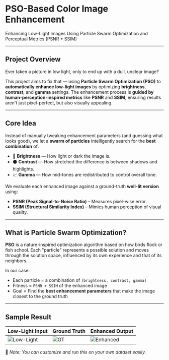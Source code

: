 # PSO-Based Color Image Enhancement  
Enhancing Low-Light Images Using Particle Swarm Optimization and Perceptual Metrics (PSNR + SSIM)

---

## Project Overview

Ever taken a picture in low light, only to end up with a dull, unclear image?

This project aims to fix that — using **Particle Swarm Optimization (PSO)** to **automatically enhance low-light images** by optimizing **brightness**, **contrast**, and **gamma** settings. The enhancement process is **guided by human-perception-inspired metrics** like **PSNR** and **SSIM**, ensuring results aren't just pixel-perfect, but also visually appealing.

---

## Core Idea

Instead of manually tweaking enhancement parameters (and guessing what looks good), we let a **swarm of particles** intelligently search for the **best combination** of:

- 🔆 **Brightness** — How light or dark the image is.
- ⚫️ **Contrast** — How stretched the difference is between shadows and highlights.
- 📈 **Gamma** — How mid-tones are redistributed to control overall tone.

We evaluate each enhanced image against a ground-truth **well-lit version** using:

-  **PSNR (Peak Signal-to-Noise Ratio)** – Measures pixel-wise error.
-  **SSIM (Structural Similarity Index)** – Mimics human perception of visual quality.

---

## What is Particle Swarm Optimization?

**PSO** is a nature-inspired optimization algorithm based on how birds flock or fish school. Each "particle" represents a possible solution and moves through the solution space, influenced by its own experience and that of its neighbors.

In our case:
- Each particle = a combination of `[brightness, contrast, gamma]`
- Fitness = `PSNR + SSIM` of the enhanced image
- Goal = Find the **best enhancement parameters** that make the image closest to the ground truth

---

## Sample Result

| Low-Light Input | Ground Truth | Enhanced Output |
|-----------------|--------------|-----------------|
| ![Low-Light](samples/low_light.png) | ![GT](samples/ground_truth.png) | ![Enhanced](samples/enhanced.png) |

📌 _Note: You can customize and run this on your own dataset easily._
